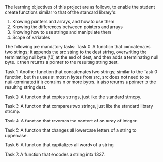 The learning objectives of this project are as follows, to enable the student create functions similar to that of the standard library's:
1.	Knowing pointers and arrays, and how to use them
2.	Knowing the differences betweeen pointers and arrays
3.	Knowing how to use strings and manipulate them
4.	Scope of variables

The following are mandatory tasks:
Task 0:	A function that concatenates two strings; it appends the src string to the dest string, overwriting the terminating null byte (\0) at the end of dest, and then adds a terminating null byte. It then returns a pointer to the resulting string dest.

Task 1:	Another function that concatenates two strings; similar to the Task 0 function, but this uses at most n bytes from src, src does not need to be null-terminated if it contains n or more bytes. It also returns a pointer to the resulting string dest.

Task 2:	A function that copies strings, just like the standard strncpy.

Task 3:	A function that compares two strings, just like the standard library strcmp.

Task 4:	A function that reverses the content of an array of integer.

Task 5:	A function that changes all lowercase letters of a string to uppercase.

Task 6:	A function that capitalizes all words of a string

Task 7:	A function that encodes a string into 1337.
